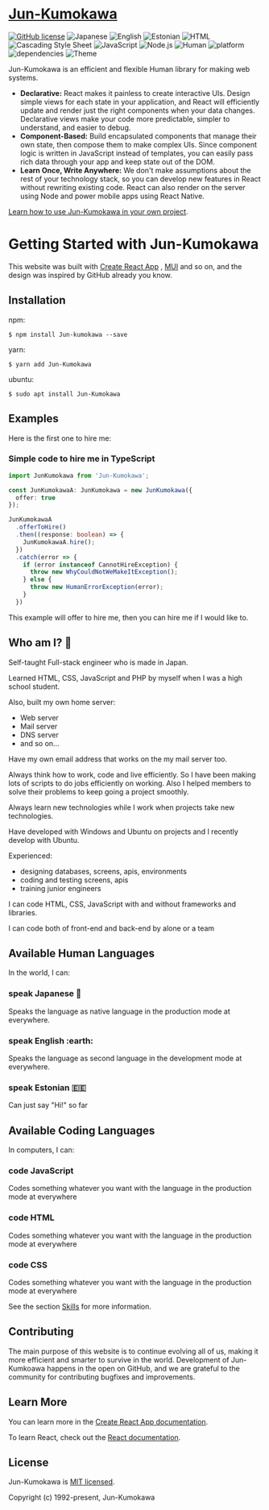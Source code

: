# [Jun-Kumokawa](#)
[![GitHub license](https://img.shields.io/badge/license-MIT-blue.svg)](https://mit-license.org/) ![Japanese](https://img.shields.io/badge/Japanese_(ja__JP)-100%25-green) ![English](https://img.shields.io/badge/English_(en__US)-30%25-yellow) ![Estonian](https://img.shields.io/badge/Estonian_(et__EE)-0.1%25-red) ![HTML](https://img.shields.io/badge/HTML-100%25-green) ![Cascading Style Sheet](https://img.shields.io/badge/Cascading_Style_Sheet-100%25-green) ![JavaScript](https://img.shields.io/badge/JavaScript-100%25-green) ![Node.js](https://img.shields.io/badge/Node.js-100%25-green) ![Human](https://img.shields.io/badge/Human-v30.0-blue) ![platform](https://img.shields.io/badge/platform-Ubuntu-blue) ![dependencies](https://img.shields.io/badge/dependencies-ubuntu_|_vim_|_hhkb_|_trackball_|_urxvt-success) ![Theme](https://img.shields.io/badge/Theme-dark-%23333333)

Jun-Kumokawa is an efficient and flexible Human library for making web systems.

* **Declarative:** React makes it painless to create interactive UIs. Design simple views for each state in your application, and React will efficiently update and render just the right components when your data changes. Declarative views make your code more predictable, simpler to understand, and easier to debug.
* **Component-Based:** Build encapsulated components that manage their own state, then compose them to make complex UIs. Since component logic is written in JavaScript instead of templates, you can easily pass rich data through your app and keep state out of the DOM.
* **Learn Once, Write Anywhere:** We don't make assumptions about the rest of your technology stack, so you can develop new features in React without rewriting existing code. React can also render on the server using Node and power mobile apps using React Native.

[Learn how to use Jun-Kumokawa in your own project](#examples).

# Getting Started with Jun-Kumokawa

This website was built with [Create React App](https://github.com/facebook/create-react-app) , [MUI](https://github.com/mui-org/material-ui) and so on, and the design was inspired by GitHub already you know.

## Installation

npm:

``` shell
$ npm install Jun-kumokawa --save
```

yarn:

``` shell
$ yarn add Jun-Kumokawa
```

ubuntu:

``` shell
$ sudo apt install Jun-Kumokawa
```

## Examples

Here is the first one to hire me:

### Simple code to hire me in TypeScript

``` typescript
import JunKumokawa from 'Jun-Kumokawa';

const JunKumokawaA: JunKumokawa = new JunKumokawa({
  offer: true
});

JunKumokawaA
  .offerToHire()
  .then((response: boolean) => {
    JunKumokawaA.hire();
  })
  .catch(error => {
    if (error instanceof CannotHireException) {
      throw new WhyCouldNotWeMakeItException();
    } else {
      throw new HumanErrorException(error);
    }
  })
```

This example will offer to hire me, then you can hire me if I would like to.

## Who am I? :thinking:

Self-taught Full-stack engineer who is made in Japan.

Learned HTML, CSS, JavaScript and PHP by myself when I was a high school student.

Also, built my own home server:
  * Web server
  * Mail server
  * DNS server
  * and so on...

Have my own email address that works on the my mail server too.

Always think how to work, code and live efficiently. So I have been making lots of scripts to do jobs efficiently on working. Also I helped members to solve their problems to keep going a project smoothly.

Always learn new technologies while I work when projects take new technologies.

Have developed with Windows and Ubuntu on projects and I recently develop with Ubuntu.

Experienced:
  * designing databases, screens, apis, environments
  * coding and testing screens, apis
  * training junior engineers

I can code HTML, CSS, JavaScript with and without frameworks and libraries.

I can code both of front-end and back-end by alone or a team

## Available Human Languages

In the world, I can:

### speak Japanese :japan:

Speaks the language as native language in the production mode at everywhere.

### speak English :earth:

Speaks the language as second language in the development mode at everywhere.

### speak Estonian :estonia:

Can just say "Hi!" so far

## Available Coding Languages

In computers, I can:

### code JavaScript

Codes something whatever you want with the language in the production mode at everywhere

### code HTML

Codes something whatever you want with the language in the production mode at everywhere

### code CSS

Codes something whatever you want with the language in the production mode at everywhere

See the section [Skills](https://portfolio.kumoti.jp/#/skill) for more information.

## Contributing

The main purpose of this website is to continue evolving all of us, making it more efficient and smarter to survive in the world. Development of Jun-Kumkoawa happens in the open on GitHub, and we are grateful to the community for contributing bugfixes and improvements.

## Learn More

You can learn more in the [Create React App documentation](https://facebook.github.io/create-react-app/docs/getting-started).

To learn React, check out the [React documentation](https://reactjs.org/).

## License

Jun-Kumokawa is [MIT licensed](https://mit-license.org/).

Copyright (c) 1992-present, Jun-Kumokawa
